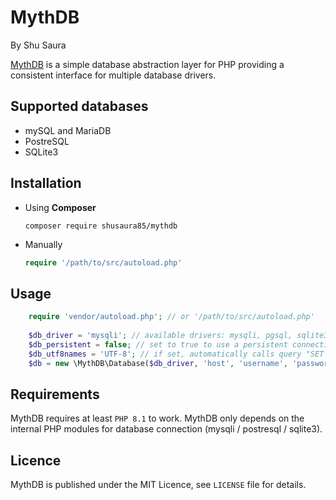 MythDB
=========

By Shu Saura

[MythDB](https://github.com/shusaura85/mythdb) is a simple database abstraction layer for PHP providing a consistent interface for multiple database drivers.

Supported databases
--------
* mySQL and MariaDB
* PostreSQL
* SQLite3


Installation
--------------------

* Using **Composer**

    ``` shell
    composer require shusaura85/mythdb
    ```
* Manually

    ``` php
    require '/path/to/src/autoload.php'
    ```


Usage
--------------------

``` php
    require 'vendor/autoload.php'; // or '/path/to/src/autoload.php'  
    
    $db_driver = 'mysqli'; // available drivers: mysqli, pgsql, sqlite3  
    $db_persistent = false; // set to true to use a persistent connection  
    $db_utf8names = 'UTF-8'; // if set, automatically calls query "SET NAMES <value>". not supported in sqlite  
    $db = new \MythDB\Database($db_driver, 'host', 'username', 'password', 'database', $db_persistent, $db_utf8names);
```




Requirements
-------------
MythDB requires at least `PHP 8.1` to work. MythDB only depends on the internal PHP modules for database connection (mysqli / postresql / sqlite3).


Licence
-------

MythDB is published under the MIT Licence, see `LICENSE` file for details.

